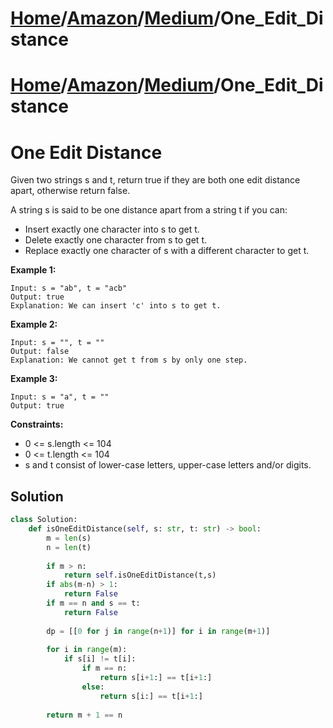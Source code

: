 # [Home](./../../..)/[Amazon](./../..)/[Medium](./..)/One_Edit_Distance
# [Home](./../../..)/[Amazon](./../..)/[Medium](./..)/One_Edit_Distance
<h1>One Edit Distance</h1>

<p>
Given two strings s and t, return true if they are both one edit distance apart, otherwise return false.

A string s is said to be one distance apart from a string t if you can:

- Insert exactly one character into s to get t.
- Delete exactly one character from s to get t.
- Replace exactly one character of s with a different character to get t.

</p>

<b>Example 1:</b>

    Input: s = "ab", t = "acb"
    Output: true
    Explanation: We can insert 'c' into s to get t.
    
<b>Example 2:</b>

    Input: s = "", t = ""
    Output: false
    Explanation: We cannot get t from s by only one step.
    
<b>Example 3:</b>

    Input: s = "a", t = ""
    Output: true

<b>Constraints:</b>

- 0 <= s.length <= 104
- 0 <= t.length <= 104
- s and t consist of lower-case letters, upper-case letters and/or digits.

<h2>Solution</h2>

```python
class Solution:
    def isOneEditDistance(self, s: str, t: str) -> bool:
        m = len(s)
        n = len(t)
        
        if m > n:
            return self.isOneEditDistance(t,s)
        if abs(m-n) > 1:
            return False
        if m == n and s == t:
            return False
        
        dp = [[0 for j in range(n+1)] for i in range(m+1)]
        
        for i in range(m):
            if s[i] != t[i]:
                if m == n:
                    return s[i+1:] == t[i+1:]
                else:
                    return s[i:] == t[i+1:]
                
        return m + 1 == n
```
